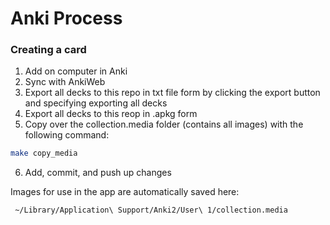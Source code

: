 # Anki Process 

### Creating a card

1. Add on computer in Anki
2. Sync with AnkiWeb
3. Export all decks to this repo in txt file form by clicking the export button and specifying exporting all decks
4. Export all decks to this reop in .apkg form 
5. Copy over the collection.media folder (contains all images) with the following command:
```bash
make copy_media
```
6. Add, commit, and push up changes

Images for use in the app are automatically saved here:

``` ~/Library/Application\ Support/Anki2/User\ 1/collection.media```


